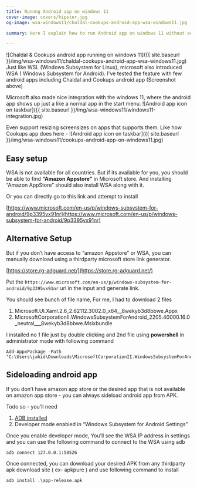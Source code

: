 ```yaml
---
title: Runnng Android app on windows 11
cover-image: covers/hipster.jpg
og-image: wsa-windows11/chaldal-cookups-android-app-wsa-windows11.jpg

summary: Here I explain how to run Android app on windows 11 without access to amazon store or from a country where amazon store is not available.

---
```

![Chaldal & Cookups android app running on windows 11]({{ site.baseurl }}/img/wsa-windows11/chaldal-cookups-android-app-wsa-windows11.jpg)
Just like WSL (Windows Subsystem for Linux), microsoft also introduced WSA ( Windows Subsystem for Android). 
I've tested the feature with few android apps including Chaldal and Cookups android app (Screenshot above)

Microsoft also made nice integration with the windows 11, where the android app shows up just a like a normal app in the start menu.
![Android app icon on taskbar]({{ site.baseurl }}/img/wsa-windows11/windows11-integration.jpg)

Even support resizing screensizes on apps that supports them. Like how Cookups app does here - 
![Android app icon on taskbar]({{ site.baseurl }}/img/wsa-windows11/cookups-android-app-on-windows11.jpg)


## Easy setup

WSA is not available for all countries. But if its available for you, you should be able to find **“Amazon Appstore”** in Microsoft store. And installing “Amazon AppStore” should also install WSA along with it.

Or you can directly go to this link and attempt to install 

[https://www.microsoft.com/en-us/p/windows-subsystem-for-android/9p3395vx91nr](https://www.microsoft.com/en-us/p/windows-subsystem-for-android/9p3395vx91nr)

## Alternative Setup

But if you don’t have access to “amazon Appstore” or WSA, you can manually download using a thirdparty microsoft store link generator. 

[https://store.rg-adguard.net/](https://store.rg-adguard.net/)

Put the `https://www.microsoft.com/en-us/p/windows-subsystem-for-android/9p3395vx91nr` url in the input and generate link.

You should see bunch of file name, For me, I had to download 2 files

1. Microsoft.UI.Xaml.2.6_2.62112.3002.0_x64__8wekyb3d8bbwe.Appx
2. MicrosoftCorporationII.WindowsSubsystemForAndroid_2205.40000.16.0_neutral___8wekyb3d8bbwe.Msixbundle

I installed no 1 file just by double clicking and 2nd file using **powershell** in administrator mode with following command 

```
Add-AppxPackage -Path "C:\Users\jahid\Downloads\MicrosoftCorporationII.WindowsSubsystemForAndroid_2205.40000.16.0_neutral___8wekyb3d8bbwe.Msixbundle"
```

## Sideloading android app

If you don’t have amazon app store or the desired app that is not available on amazon app store - you can always sideload android app from APK.

Todo so - you’ll need 

1. [ADB installed](https://www.xda-developers.com/install-adb-windows-macos-linux/)
2. Developer mode enabled in “Windows Subsystem for Android Settings”

Once you enable developer mode, You’ll see the WSA IP address in settings and you can use the following command to connect to the WSA using adb

```
adb connect 127.0.0.1:58526
```

Once connected, you can download your desired APK from any thirdparty apk download site ( ex- apkpure ) and use following command to install

```
adb install .\app-release.apk
```